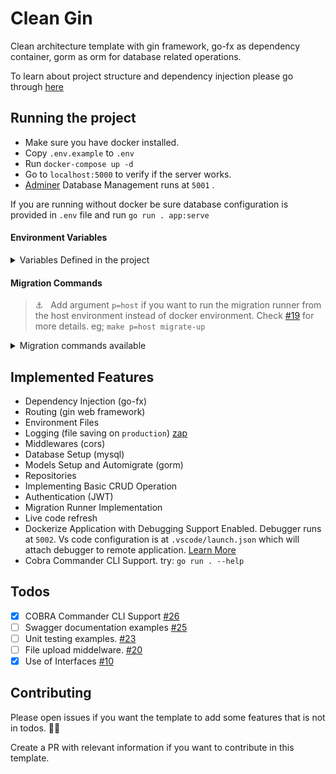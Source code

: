 # Clean Gin

Clean architecture template with gin framework, go-fx as dependency container, gorm as orm for database related operations.

To learn about project structure and dependency injection please go through [here](https://medium.com/wesionary-team/dependency-injection-with-go-fx-b698a6585cf0?source=friends_link&sk=26f391ae41c493946ee3434be2ed4971)

## Running the project

- Make sure you have docker installed.
- Copy `.env.example` to `.env`
- Run `docker-compose up -d`
- Go to `localhost:5000` to verify if the server works.
- [Adminer](https://www.adminer.org/) Database Management runs at `5001` .

If you are running without docker be sure database configuration is provided in `.env` file and run `go run . app:serve`

#### Environment Variables

<details>
    <summary>Variables Defined in the project </summary>

| Key            | Value                    | Desc                                        |
| -------------- | ------------------------ | ------------------------------------------- |
| `SERVER_PORT`  | `5000`                   | Port at which app runs                      |
| `ENV`          | `development,production` | App running Environment                     |
| `LOG_OUTPUT`   | `./server.log`           | Output Directory to save logs               |
| `LOG_LEVEL`    | `info`                   | Level for logging (check lib/logger.go:172) |
| `DB_USER`      | `username`               | Database Username                           |
| `DB_PASS`      | `password`               | Database Password                           |
| `DB_HOST`      | `0.0.0.0`                | Database Host                               |
| `DB_PORT`      | `3306`                   | Database Port                               |
| `DB_NAME`      | `test`                   | Database Name                               |
| `JWT_SECRET`   | `secret`                 | JWT Token Secret key                        |
| `ADMINER_PORT` | `5001`                   | Adminer DB Port                             |
| `DEBUG_PORT`   | `5002`                   | Port that delve debugger runs in            |

</details>

#### Migration Commands

> ⚓️ &nbsp; Add argument `p=host` if you want to run the migration runner from the host environment instead of docker environment.
> Check [#19](https://github.com/dipeshdulal/clean-gin/issues/19) for more details. eg; `make p=host migrate-up`

<details>
    <summary>Migration commands available</summary>

| Command             | Desc                                           |
| ------------------- | ---------------------------------------------- |
| `make migrate-up`   | runs migration up command                      |
| `make migrate-down` | runs migration down command                    |
| `make force`        | Set particular version but don't run migration |
| `make goto`         | Migrate to particular version                  |
| `make drop`         | Drop everything inside database                |
| `make create`       | Create new migration file(up & down)           |

</details>

## Implemented Features

- Dependency Injection (go-fx)
- Routing (gin web framework)
- Environment Files
- Logging (file saving on `production`) [zap](https://github.com/uber-go/zap)
- Middlewares (cors)
- Database Setup (mysql)
- Models Setup and Automigrate (gorm)
- Repositories
- Implementing Basic CRUD Operation
- Authentication (JWT)
- Migration Runner Implementation
- Live code refresh
- Dockerize Application with Debugging Support Enabled. Debugger runs at `5002`. Vs code configuration is at `.vscode/launch.json` which will attach debugger to remote application. [Learn More](https://medium.com/wesionary-team/docker-debug-environment-for-go-and-gin-framework-36df80e061ac?source=friends_link&sk=35c9d856852944083dd30059200d87f0)
- Cobra Commander CLI Support. try: `go run . --help`

## Todos

- [x] COBRA Commander CLI Support [#26](https://github.com/dipeshdulal/clean-gin/issues/26)
- [ ] Swagger documentation examples [#25](https://github.com/dipeshdulal/clean-gin/issues/25)
- [ ] Unit testing examples. [#23](https://github.com/dipeshdulal/clean-gin/issues/23)
- [ ] File upload middelware. [#20](https://github.com/dipeshdulal/clean-gin/issues/20)
- [x] Use of Interfaces [#10](https://github.com/dipeshdulal/clean-gin/issues/10)

## Contributing

Please open issues if you want the template to add some features that is not in todos. 🙇‍♂️

Create a PR with relevant information if you want to contribute in this template.
